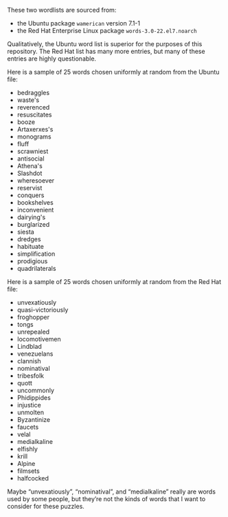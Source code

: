 These two wordlists are sourced from:
  - the Ubuntu package `wamerican` version 7.1-1
  - the Red Hat Enterprise Linux package `words-3.0-22.el7.noarch`

Qualitatively, the Ubuntu word list is superior for the purposes of this
repository. The Red Hat list has many more entries, but many of these
entries are highly questionable.

Here is a sample of 25 words chosen uniformly at random from the Ubuntu
file:

  - bedraggles
  - waste's
  - reverenced
  - resuscitates
  - booze
  - Artaxerxes's
  - monograms
  - fluff
  - scrawniest
  - antisocial
  - Athena's
  - Slashdot
  - wheresoever
  - reservist
  - conquers
  - bookshelves
  - inconvenient
  - dairying's
  - burglarized
  - siesta
  - dredges
  - habituate
  - simplification
  - prodigious
  - quadrilaterals

Here is a sample of 25 words chosen uniformly at random from the Red Hat
file:

  - unvexatiously
  - quasi-victoriously
  - froghopper
  - tongs
  - unrepealed
  - locomotivemen
  - Lindblad
  - venezuelans
  - clannish
  - nominatival
  - tribesfolk
  - quott
  - uncommonly
  - Phidippides
  - injustice
  - unmolten
  - Byzantinize
  - faucets
  - velal
  - medialkaline
  - elfishly
  - krill
  - Alpine
  - filmsets
  - halfcocked

Maybe “unvexatiously”, “nominatival”, and “medialkaline” really are
words used by some people, but they’re not the kinds of words that I
want to consider for these puzzles.
